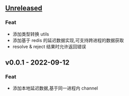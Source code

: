 <a name="unreleased"></a>
## [Unreleased]

### Feat
- 添加类型转换 utils
- 添加基于 redis 的延迟数据实现,可支持跨进程的数据获取
- resolve & reject 结果时允许返回错误


<a name="v0.0.1"></a>
## v0.0.1 - 2022-09-12
### Feat
- 添加本地延迟数据,基于同一进程内 channel


[Unreleased]: https://github.com/fioman/deferred-data/compare/v0.0.1...HEAD
